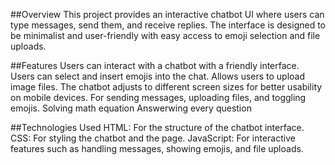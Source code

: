 ##Overview
This project provides an interactive chatbot UI where users can type messages, send them, and receive replies. The interface is designed to be minimalist and user-friendly with easy access to emoji selection and file uploads.

##Features
 Users can interact with a chatbot with a friendly interface.
 Users can select and insert emojis into the chat.
 Allows users to upload image files.
 The chatbot adjusts to different screen sizes for better usability on mobile devices.
 For sending messages, uploading files, and toggling emojis.
 Solving math equation 
 Answerwing every question

##Technologies Used
HTML: For the structure of the chatbot interface.
CSS: For styling the chatbot and the page.
JavaScript: For interactive features such as handling messages, showing emojis, and file uploads.
